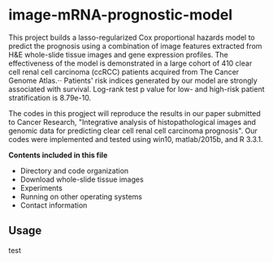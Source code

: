 # image-mRNA-prognostic-model
This project builds a lasso-regularized Cox proportional hazards model to predict the prognosis using a combination of image features extracted from H&E whole-slide tissue images and gene expression profiles. The effectiveness of the model is demonstrated in a large cohort of 410 clear cell renal cell carcinoma (ccRCC) patients acquired from The Cancer Genome Atlas.⋅⋅ Patients' risk indices generated by our model are strongly associated with survival. Log-rank test p value for low- and high-risk patient stratification is 8.79e-10.

The codes in this progject will reproduce the results in our paper submitted to Cancer Research, "Integrative analysis of histopathological images and genomic data for predicting clear cell renal cell carcinoma prognosis". Our codes were implemented and tested using win10, matlab/2015b, and R 3.3.1.

**Contents included in this file**

* Directory and code organization
* Download whole-slide tissue images
* Experiments 
* Running on other operating systems
* Contact information

Usage
-----
test
